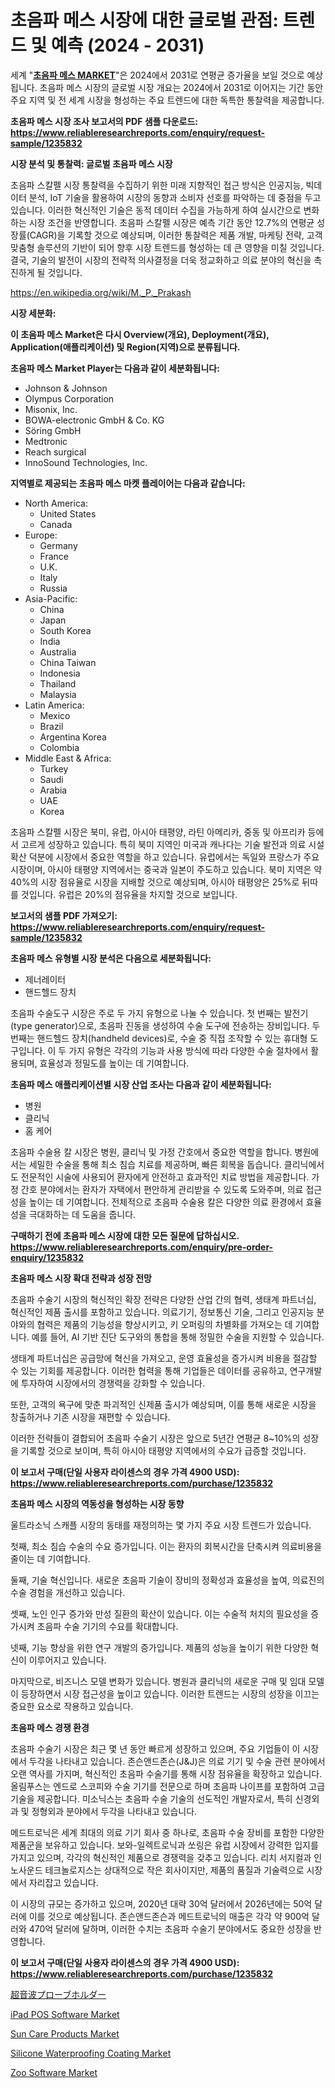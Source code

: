 <p><h1>초음파 메스 시장에 대한 글로벌 관점: 트렌드 및 예측 (2024 - 2031)</h1></p><p>세계 "<strong><a href="https://www.reliableresearchreports.com/ultrasonic-scalpels-r1235832?utm_campaign=105&utm_medium=8&utm_source=Github&utm_content=ia&utm_term=15112024&utm_id=ultrasonic-scalpels">초음파 메스 MARKET</a></strong>"은 2024에서 2031로 연평균 증가율을 보일 것으로 예상됩니다. 초음파 메스 시장의 글로벌 시장 개요는 2024에서 2031로 이어지는 기간 동안 주요 지역 및 전 세계 시장을 형성하는 주요 트렌드에 대한 독특한 통찰력을 제공합니다.</p>
<p><strong>초음파 메스 시장 조사 보고서의 PDF 샘플 다운로드: <a href="https://www.reliableresearchreports.com/enquiry/request-sample/1235832?utm_campaign=105&utm_medium=8&utm_source=Github&utm_content=ia&utm_term=15112024&utm_id=ultrasonic-scalpels">https://www.reliableresearchreports.com/enquiry/request-sample/1235832</a></strong></p>
<p><strong>시장 분석 및 통찰력: 글로벌 초음파 메스 시장</strong></p>
<p><p>초음파 스칼펠 시장 통찰력을 수집하기 위한 미래 지향적인 접근 방식은 인공지능, 빅데이터 분석, IoT 기술을 활용하여 시장의 동향과 소비자 선호를 파악하는 데 중점을 두고 있습니다. 이러한 혁신적인 기술은 동적 데이터 수집을 가능하게 하여 실시간으로 변화하는 시장 조건을 반영합니다. 초음파 스칼펠 시장은 예측 기간 동안 12.7%의 연평균 성장률(CAGR)을 기록할 것으로 예상되며, 이러한 통찰력은 제품 개발, 마케팅 전략, 고객 맞춤형 솔루션의 기반이 되어 향후 시장 트렌드를 형성하는 데 큰 영향을 미칠 것입니다. 결국, 기술의 발전이 시장의 전략적 의사결정을 더욱 정교화하고 의료 분야의 혁신을 촉진하게 될 것입니다.</p></p>
<p><a href="%7CAUTHORITHY_DOMAIN_URL%7C?utm_campaign=105&utm_medium=8&utm_source=Github&utm_content=ia&utm_term=15112024&utm_id=ultrasonic-scalpels">https://en.wikipedia.org/wiki/M._P._Prakash</a></p>
<p><strong>시장 세분화:</strong></p>
<p><strong>이 초음파 메스 Market은 다시 Overview(개요), Deployment(개요), Application(애플리케이션) 및 Region(지역)으로 분류됩니다.</strong></p>
<p><strong>초음파 메스 Market Player는 다음과 같이 세분화됩니다:</strong></p>
<p><ul><li>Johnson & Johnson</li><li>Olympus Corporation</li><li>Misonix, Inc.</li><li>BOWA-electronic GmbH & Co. KG</li><li>Söring GmbH</li><li>Medtronic</li><li>Reach surgical</li><li>InnoSound Technologies, Inc.</li></ul></p>
<p><strong>지역별로 제공되는 초음파 메스 마켓 플레이어는 다음과 같습니다:</strong></p>
<p><ul>
    <li>
        North America:
        <ul>
            <li>United States</li>
            <li>Canada</li>
        </ul>
    </li>
    <li>
        Europe:
        <ul>
            <li>Germany</li>
            <li>France</li>
            <li>U.K.</li>
            <li>Italy</li>
            <li>Russia</li>
        </ul>
    </li>
    <li>
        Asia-Pacific:
        <ul>
            <li>China</li>
            <li>Japan</li>
            <li>South Korea</li>
            <li>India</li>
            <li>Australia</li>
            <li>China Taiwan</li>
            <li>Indonesia</li>
            <li>Thailand</li>
            <li>Malaysia</li>
        </ul>
    </li>
    <li>
        Latin America:
        <ul>
            <li>Mexico</li>
            <li>Brazil</li>
            <li>Argentina Korea</li>
            <li>Colombia</li>
        </ul>
    </li>
    <li>
        Middle East & Africa:
        <ul>
            <li>Turkey</li>
            <li>Saudi</li>
            <li>Arabia</li>
            <li>UAE</li>
            <li>Korea</li>
        </ul>
    </li>
    </ul></p>
<p><p>초음파 스칼펠 시장은 북미, 유럽, 아시아 태평양, 라틴 아메리카, 중동 및 아프리카 등에서 고르게 성장하고 있습니다. 특히 북미 지역인 미국과 캐나다는 기술 발전과 의료 시설 확산 덕분에 시장에서 중요한 역할을 하고 있습니다. 유럽에서는 독일와 프랑스가 주요 시장이며, 아시아 태평양 지역에서는 중국과 일본이 주도하고 있습니다. 북미 지역은 약 40%의 시장 점유율로 시장을 지배할 것으로 예상되며, 아시아 태평양은 25%로 뒤따를 것입니다. 유럽은 20%의 점유율을 차지할 것으로 보입니다.</p></p>
<p><strong>보고서의 샘플 PDF 가져오기: <a href="https://www.reliableresearchreports.com/enquiry/request-sample/1235832?utm_campaign=105&utm_medium=8&utm_source=Github&utm_content=ia&utm_term=15112024&utm_id=ultrasonic-scalpels">https://www.reliableresearchreports.com/enquiry/request-sample/1235832</a></strong></p>
<p><strong>초음파 메스 유형별 시장 분석은 다음으로 세분화됩니다:</strong></p>
<p><ul><li>제너레이터</li><li>핸드헬드 장치</li></ul></p>
<p><p>초음파 수술도구 시장은 주로 두 가지 유형으로 나눌 수 있습니다. 첫 번째는 발전기(type generator)으로, 초음파 진동을 생성하여 수술 도구에 전송하는 장비입니다. 두 번째는 핸드헬드 장치(handheld devices)로, 수술 중 직접 조작할 수 있는 휴대형 도구입니다. 이 두 가지 유형은 각각의 기능과 사용 방식에 따라 다양한 수술 절차에서 활용되며, 효율성과 정밀도를 높이는 데 기여합니다.</p></p>
<p><strong>초음파 메스 애플리케이션별 시장 산업 조사는 다음과 같이 세분화됩니다:</strong></p>
<p><ul><li>병원</li><li>클리닉</li><li>홈 케어</li></ul></p>
<p><p>초음파 수술용 칼 시장은 병원, 클리닉 및 가정 간호에서 중요한 역할을 합니다. 병원에서는 세밀한 수술을 통해 최소 침습 치료를 제공하며, 빠른 회복을 돕습니다. 클리닉에서도 전문적인 시술에 사용되어 환자에게 안전하고 효과적인 치료 방법을 제공합니다. 가정 간호 분야에서는 환자가 자택에서 편안하게 관리받을 수 있도록 도와주며, 의료 접근성을 높이는 데 기여합니다. 전체적으로 초음파 수술용 칼은 다양한 의료 환경에서 효율성을 극대화하는 데 도움을 줍니다.</p></p>
<p><strong>구매하기 전에 초음파 메스 시장에 대한 모든 질문에 답하십시오. <a href="https://www.reliableresearchreports.com/enquiry/pre-order-enquiry/1235832?utm_campaign=105&utm_medium=8&utm_source=Github&utm_content=ia&utm_term=15112024&utm_id=ultrasonic-scalpels">https://www.reliableresearchreports.com/enquiry/pre-order-enquiry/1235832</a></strong></p>
<p><strong>초음파 메스 시장 확대 전략과 성장 전망</strong></p>
<p><p>초음파 수술기 시장의 혁신적인 확장 전략은 다양한 산업 간의 협력, 생태계 파트너십, 혁신적인 제품 출시를 포함하고 있습니다. 의료기기, 정보통신 기술, 그리고 인공지능 분야와의 협력은 제품의 기능성을 향상시키고, 키 오퍼링의 차별화를 가져오는 데 기여합니다. 예를 들어, AI 기반 진단 도구와의 통합을 통해 정밀한 수술을 지원할 수 있습니다.</p><p>생태계 파트너십은 공급망에 혁신을 가져오고, 운영 효율성을 증가시켜 비용을 절감할 수 있는 기회를 제공합니다. 이러한 협력을 통해 기업들은 데이터를 공유하고, 연구개발에 투자하여 시장에서의 경쟁력을 강화할 수 있습니다.</p><p>또한, 고객의 욕구에 맞춘 파괴적인 신제품 출시가 예상되며, 이를 통해 새로운 시장을 창출하거나 기존 시장을 재편할 수 있습니다. </p><p>이러한 전략들이 결합되어 초음파 수술기 시장은 앞으로 5년간 연평균 8~10%의 성장을 기록할 것으로 보이며, 특히 아시아 태평양 지역에서의 수요가 급증할 것입니다.</p></p>
<p><strong>이 보고서 구매(단일 사용자 라이센스의 경우 가격 4900 USD): <a href="https://www.reliableresearchreports.com/purchase/1235832?utm_campaign=105&utm_medium=8&utm_source=Github&utm_content=ia&utm_term=15112024&utm_id=ultrasonic-scalpels">https://www.reliableresearchreports.com/purchase/1235832</a></strong></p>
<p><strong>초음파 메스 시장의 역동성을 형성하는 시장 동향</strong></p>
<p><p>울트라소닉 스캐플 시장의 동태를 재정의하는 몇 가지 주요 시장 트렌드가 있습니다. </p><p>첫째, 최소 침습 수술의 수요 증가입니다. 이는 환자의 회복시간을 단축시켜 의료비용을 줄이는 데 기여합니다. </p><p>둘째, 기술 혁신입니다. 새로운 초음파 기술이 장비의 정확성과 효율성을 높여, 의료진의 수술 경험을 개선하고 있습니다. </p><p>셋째, 노인 인구 증가와 만성 질환의 확산이 있습니다. 이는 수술적 처치의 필요성을 증가시켜 초음파 수술 기기의 수요를 확대합니다. </p><p>넷째, 기능 향상을 위한 연구 개발의 증가입니다. 제품의 성능을 높이기 위한 다양한 혁신이 이루어지고 있습니다. </p><p>마지막으로, 비즈니스 모델 변화가 있습니다. 병원과 클리닉의 새로운 구매 및 임대 모델이 등장하면서 시장 접근성을 높이고 있습니다. 이러한 트렌드는 시장의 성장을 이끄는 중요한 요소로 작용하고 있습니다.</p></p>
<p><strong>초음파 메스 경쟁 환경</strong></p>
<p><p>초음파 수술기 시장은 최근 몇 년 동안 빠르게 성장하고 있으며, 주요 기업들이 이 시장에서 두각을 나타내고 있습니다. 존슨앤드존슨(J&J)은 의료 기기 및 수술 관련 분야에서 오랜 역사를 가지며, 혁신적인 초음파 수술기를 통해 시장 점유율을 확장하고 있습니다. 올림푸스는 엔드로 스코피와 수술 기기를 전문으로 하며 초음파 나이프를 포함하여 고급 기술을 제공합니다. 미소닉스는 초음파 수술 기술의 선도적인 개발자로서, 특히 신경외과 및 정형외과 분야에서 두각을 나타내고 있습니다. </p><p>메드트로닉은 세계 최대의 의료 기기 회사 중 하나로, 초음파 수술 장비를 포함한 다양한 제품군을 보유하고 있습니다. 보와-일렉트로닉과 쏘링은 유럽 시장에서 강력한 입지를 가지고 있으며, 각각의 혁신적인 제품으로 경쟁력을 갖추고 있습니다. 리치 서지컬과 인노사운드 테크놀로지스는 상대적으로 작은 회사이지만, 제품의 품질과 기술력으로 시장에서 자리잡고 있습니다.</p><p>이 시장의 규모는 증가하고 있으며, 2020년 대략 30억 달러에서 2026년에는 50억 달러에 이를 것으로 예상됩니다. 존슨앤드존슨과 메드트로닉의 매출은 각각 약 900억 달러와 470억 달러에 달하며, 이러한 수치는 초음파 수술기 분야에서도 중요한 성장을 반영합니다.</p></p>
<p><strong>이 보고서 구매(단일 사용자 라이센스의 경우 가격 4900 USD): <a href="https://www.reliableresearchreports.com/purchase/1235832?utm_campaign=105&utm_medium=8&utm_source=Github&utm_content=ia&utm_term=15112024&utm_id=ultrasonic-scalpels">https://www.reliableresearchreports.com/purchase/1235832</a></strong></p>
<p><p><a href="https://github.com/mohamedbakry57/Market-Research-Report-List-6/blob/main/983022724052.md?utm_campaign=105&utm_medium=8&utm_source=Github&utm_content=ia&utm_term=15112024&utm_id=ultrasonic-scalpels">超音波プローブホルダー</a></p><p><a href="https://issuu.com/reportprime-2/docs/ipad-pos-software-market-size-2030._ee3f0a9991f6a7?utm_campaign=105&utm_medium=8&utm_source=Github&utm_content=ia&utm_term=15112024&utm_id=ultrasonic-scalpels">iPad POS Software Market</a></p><p><a href="https://www.linkedin.com/pulse/sun-care-products-industry-insights-report-analyzing-market-ndapc?utm_campaign=105&utm_medium=8&utm_source=Github&utm_content=ia&utm_term=15112024&utm_id=ultrasonic-scalpels">Sun Care Products Market</a></p><p><a href="https://github.com/luckyshygirl/Market-Research-Report-List-6/blob/main/silicone-waterproofing-coating-market.md?utm_campaign=105&utm_medium=8&utm_source=Github&utm_content=ia&utm_term=15112024&utm_id=ultrasonic-scalpels">Silicone Waterproofing Coating Market</a></p><p><a href="https://issuu.com/reportprime-2/docs/zoo-software-market-size-2030.pptx_24cf18b761d37f?utm_campaign=105&utm_medium=8&utm_source=Github&utm_content=ia&utm_term=15112024&utm_id=ultrasonic-scalpels">Zoo Software Market</a></p></p>